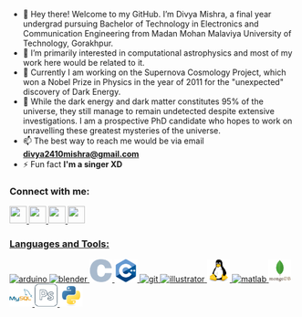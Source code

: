 - 👋 Hey there! Welcome to my GitHub. 
  I’m Divya Mishra, a final year undergrad pursuing Bachelor of Technology in Electronics and Communication Engineering from Madan Mohan Malaviya University of Technology, Gorakhpur. 
- 👀 I’m primarily interested in computational astrophysics and most of my work here would be related to it. 
- 🌱 Currently I am working on the Supernova Cosmology Project, which won a Nobel Prize in Physics in the year of 2011 for the "unexpected" discovery of Dark Energy.  
- 💞️ While the dark energy and dark matter constitutes 95% of the universe, they still manage to remain undetected despite extensive investigations. I am a prospective PhD candidate who hopes to work on unravelling these greatest mysteries of the universe.
- 📫 The best way to reach me would be via email **divya2410mishra@gmail.com**
- ⚡ Fun fact **I'm a singer XD**

<h3 align="left">Connect with me:</h3>
<a href="https://linkedin.com/in/divyamishra2410">
<img src="https://cdn.jsdelivr.net/npm/simple-icons@v3/icons/linkedin.svg" width="30" height="30"/>
<a href="https://instagram.com/mi.divya">
<img src="https://cdn.jsdelivr.net/npm/simple-icons@v3/icons/instagram.svg" width="30" height="30"/>
<a href="https://medium.com/@divyamishra_64665">
<img src="https://cdn.jsdelivr.net/npm/simple-icons@v3/icons/medium.svg" width="30" height="30"/>
<a href="https://www.facebook.com/profile.php?id=100021647467919">
<img src="file:///home/divya/Downloads/iconfinder_Rounded_Facebook_svg_5282541.svg" width="30" height="30"/>

<br />

<h3 align="left">Languages and Tools:</h3>
<p align="left"> <a href="https://www.arduino.cc/" target="_blank"> <img src="https://cdn.worldvectorlogo.com/logos/arduino-1.svg" alt="arduino" width="40" height="40"/> </a> <a href="https://www.blender.org/" target="_blank"> <img src="https://download.blender.org/branding/community/blender_community_badge_white.svg" alt="blender" width="40" height="40"/> </a> <a href="https://www.cprogramming.com/" target="_blank"> <img src="https://raw.githubusercontent.com/devicons/devicon/master/icons/c/c-original.svg" alt="c" width="40" height="40"/> </a> <a href="https://www.w3schools.com/cpp/" target="_blank"> <img src="https://raw.githubusercontent.com/devicons/devicon/master/icons/cplusplus/cplusplus-original.svg" alt="cplusplus" width="40" height="40"/> </a> <a href="https://git-scm.com/" target="_blank"> <img src="https://www.vectorlogo.zone/logos/git-scm/git-scm-icon.svg" alt="git" width="40" height="40"/> </a> <a href="https://www.adobe.com/in/products/illustrator.html" target="_blank"> <img src="https://www.vectorlogo.zone/logos/adobe_illustrator/adobe_illustrator-icon.svg" alt="illustrator" width="40" height="40"/> </a> <a href="https://www.linux.org/" target="_blank"> <img src="https://raw.githubusercontent.com/devicons/devicon/master/icons/linux/linux-original.svg" alt="linux" width="40" height="40"/> </a> <a href="https://www.mathworks.com/" target="_blank"> <img src="https://raw.githubusercontent.com/simple-icons/simple-icons/master/icons/mathworks.svg" alt="matlab" width="40" height="40"/> </a> <a href="https://www.mongodb.com/" target="_blank"> <img src="https://raw.githubusercontent.com/devicons/devicon/master/icons/mongodb/mongodb-original-wordmark.svg" alt="mongodb" width="40" height="40"/> </a> <a href="https://www.mysql.com/" target="_blank"> <img src="https://raw.githubusercontent.com/devicons/devicon/master/icons/mysql/mysql-original-wordmark.svg" alt="mysql" width="40" height="40"/> </a> <a href="https://www.photoshop.com/en" target="_blank"> <img src="https://raw.githubusercontent.com/devicons/devicon/master/icons/photoshop/photoshop-line.svg" alt="photoshop" width="40" height="40"/> </a> <a href="https://www.python.org" target="_blank"> <img src="https://raw.githubusercontent.com/devicons/devicon/master/icons/python/python-original.svg" alt="python" width="40" height="40"/> </a> </p>

[instagram]: https://instagram.com/mi.divya
[linkedin]: https://linkedin.com/in/divyamishra2410
[medium]: https://medium.com/@divyamishra_64665
<!---
Divya2410/Divya2410 is a ✨ special ✨ repository because its `README.md` (this file) appears on your GitHub profile.
You can click the Preview link to take a look at your changes.
--->
